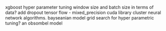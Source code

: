 xgboost
hyper parameter tuning
window size and batch size in terms of data? 
add dropout
tensor flow 
	- mixed_precision
cuda library 
cluster neural network algorithms. 
bayseanian model 
grid search for hyper parametric tuning? 
an obsombel model 
